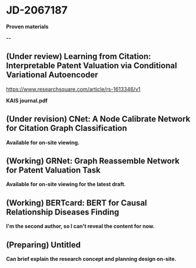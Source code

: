 # JD-2067187
**Proven materials**

**--**

## (Under review) Learning from Citation: Interpretable Patent Valuation via Conditional Variational Autoencoder

https://www.researchsquare.com/article/rs-1613346/v1

**KAIS journal.pdf**

## (Under revision) CNet: A Node Calibrate Network for Citation Graph Classification

**Available for on-site viewing.**


## (Working) GRNet: Graph Reassemble Network for Patent Valuation Task

**Available for on-site viewing for the latest draft.**


## (Working) BERTcard: BERT for Causal Relationship Diseases Finding

**I'm the second author, so I can't reveal the content for now.**


## (Preparing) Untitled

**Can brief explain the research concept and planning design on-site.**
